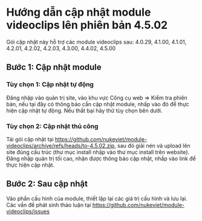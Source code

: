# Hướng dẫn cập nhật module videoclips lên phiên bản 4.5.02

Gói cập nhật này hỗ trợ các module videoclips sau: 4.0.29, 4.1.00, 4.1.01, 4.2.01, 4.2.02, 4.2.03, 4.3.00, 4.4.02, 4.5.00

## Bước 1: Cập nhật module

### Tùy chọn 1: Cập nhật tự động

Đăng nhập vào quản trị site, vào khu vực Công cụ web => Kiểm tra phiên bản, nếu tại đây có thông báo cần cập nhật module, nhấp vào đó để thực hiện cập nhật tự động. Nếu thất bại hãy thử tùy chọn bên dưới.

### Tùy chọn 2: Cập nhật thủ công

Tải gói cập nhật tại https://github.com/nukeviet/module-videoclips/archive/refs/heads/to-4.5.02.zip, sau đó giải nén và upload lên site đúng cấu trúc (thư mục install nhập vào thư mục install trên website).
Đăng nhập quản trị tối cao, nhận được thông báo cập nhật, nhấp vào link để thực hiện cập nhật.

## Bước 2: Sau cập nhật

Vào phần cấu hình của module, thiết lập lại các giá trị cấu hình và lưu lại.
Các vấn đề phát sinh thảo luận tại https://github.com/nukeviet/module-videoclips/issues
